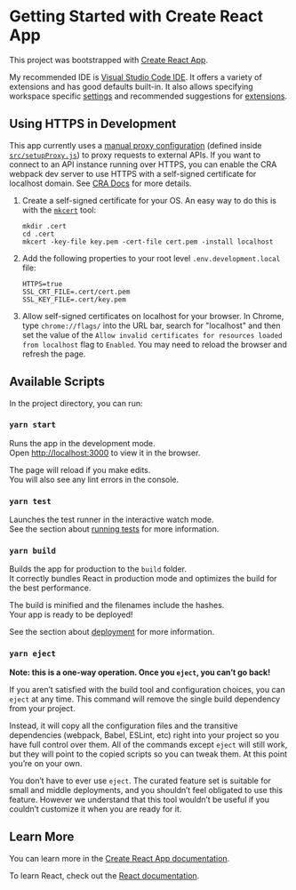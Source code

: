 # Getting Started with Create React App

This project was bootstrapped with [Create React App](https://github.com/facebook/create-react-app).

My recommended IDE is [Visual Studio Code IDE](https://code.visualstudio.com/download). It offers a variety of extensions and has good defaults built-in. It also allows specifying workspace specific [settings](./.vscode/settings.json) and recommended suggestions for [extensions](./.vscode/extensions.json).

## Using HTTPS in Development
This app currently uses a [manual proxy configuration](https://create-react-app.dev/docs/proxying-api-requests-in-development/#configuring-the-proxy-manually) (defined inside [`src/setupProxy.js`](./src/setupProxy.js)) to proxy requests to external APIs. If you want to connect to an API instance running over HTTPS, you can enable the CRA webpack dev server to use HTTPS with a self-signed certificate for localhost domain. See [CRA Docs](https://create-react-app.dev/docs/using-https-in-development/) for more details.

1. Create a self-signed certificate for your OS. An easy way to do this is with the [`mkcert`](https://github.com/FiloSottile/mkcert) tool:
    ```
    mkdir .cert
    cd .cert
    mkcert -key-file key.pem -cert-file cert.pem -install localhost
    ```
1. Add the following properties to your root level `.env.development.local` file:
    ```
    HTTPS=true
    SSL_CRT_FILE=.cert/cert.pem
    SSL_KEY_FILE=.cert/key.pem
    ```
1. Allow self-signed certificates on localhost for your browser. In Chrome, type `chrome://flags/` into the URL bar, search for "localhost" and then set the value of the `Allow invalid certificates for resources loaded from localhost` flag to `Enabled`. You may need to reload the browser and refresh the page.

## Available Scripts

In the project directory, you can run:

### `yarn start`

Runs the app in the development mode.\
Open [http://localhost:3000](http://localhost:3000) to view it in the browser.

The page will reload if you make edits.\
You will also see any lint errors in the console.

### `yarn test`

Launches the test runner in the interactive watch mode.\
See the section about [running tests](https://facebook.github.io/create-react-app/docs/running-tests) for more information.

### `yarn build`

Builds the app for production to the `build` folder.\
It correctly bundles React in production mode and optimizes the build for the best performance.

The build is minified and the filenames include the hashes.\
Your app is ready to be deployed!

See the section about [deployment](https://facebook.github.io/create-react-app/docs/deployment) for more information.

### `yarn eject`

**Note: this is a one-way operation. Once you `eject`, you can’t go back!**

If you aren’t satisfied with the build tool and configuration choices, you can `eject` at any time. This command will remove the single build dependency from your project.

Instead, it will copy all the configuration files and the transitive dependencies (webpack, Babel, ESLint, etc) right into your project so you have full control over them. All of the commands except `eject` will still work, but they will point to the copied scripts so you can tweak them. At this point you’re on your own.

You don’t have to ever use `eject`. The curated feature set is suitable for small and middle deployments, and you shouldn’t feel obligated to use this feature. However we understand that this tool wouldn’t be useful if you couldn’t customize it when you are ready for it.

## Learn More

You can learn more in the [Create React App documentation](https://facebook.github.io/create-react-app/docs/getting-started).

To learn React, check out the [React documentation](https://reactjs.org/).
